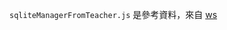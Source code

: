 ` sqliteManagerFromTeacher.js ` 是參考資料，來自 [ws](https://gitlab.com/cccnqu111/ws/-/tree/master/08-fetch/02-sqliteManager)